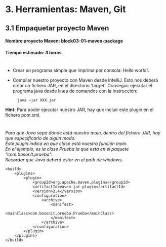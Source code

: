 # 3. Herramientas: Maven, Git
## 3.1 Empaquetar proyecto Maven

#### **Nombre proyecto Maven:** block03-01-maven-package
#### **Tiempo estimado:** 3 horas

#

- Crear un programa simple que imprima por consola: Hello world!.
- Compilar nuestro proyecto con Maven desde IntelliJ. Esto nos deberá crear un fichero JAR, en el directorio ‘target’. Conseguir ejecutar el programa java desde línea de comandos con la
instrucción:

        java –jar XXX.jar

**Hint:** Para poder ejecutar nuestro JAR, hay que incluir este plugin en el fichero pom.xml.

#

*Para que Java sepa dónde está nuestro main, dentro del fichero JAR, hay que especificarlo de algún modo.<br> 
Este plugin indica en qué clase está nuestra función main.<br>
En el ejemplo, es la clase Prueba la que está en el paquete “com.bosonit.prueba”.<br>
Recordar que Java deberá estar en el path de windows.*


    <build>
        <plugins>
            <plugin>
                <groupId>org.apache.maven.plugins</groupId>
                <artifactId>maven-jar-plugin</artifactId>
                <version>2.4</version>
                <configuration>
                    <archive>
                        <manifest>
                            <mainClass>com.bosonit.prueba.Prueba</mainClass>
                        </manifest>
                    </archive>
                </configuration>
            </plugin>
        </plugins>
    </build>



